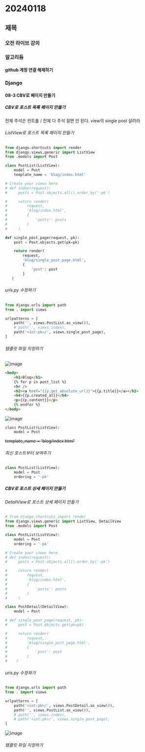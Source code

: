 # 20240118
## 제목
### 오전 라이브 강의

### 알고리듬

#### github 계정 연결 해제하기






### Django
#### 08-3 CBV로 페이지 만들기
##### CBV로 포스트 목록 페이지 만들기
전체 주석은 컨트롤 /
전체 다 주석 걸면 안 된다. view의 single post 살려라
###### ListView로 포스트 목록 페이지 만들기
``` python
from django.shortcuts import render
from django.views.generic import ListView
from .models import Post

class PostList(ListView):
    model = Post
    template_name = 'blog/index.html'

# Create your views here.
# def index(request):
#     posts = Post.objects.all().order_by('-pk')

#     return render(
#         request,
#         'blog/index.html',
#         {
#             'posts': posts
#         }
#     )

def single_post_page(request, pk):
    post = Post.objects.get(pk=pk)

    return render(
        request,
        'blog/single_post_page.html',
        {
            'post': post
        }
   )
```
###### urls.py 수정하기
``` python
from django.urls import path
from . import views

urlpatterns = [
    path('', views.PostList.as_view()),
    # path('', views.index),
    path('<int:pk>/', views.single_post_page),
]
```
###### 템플릿 파일 지정하기
![image](https://github.com/qldrh112/TIL/assets/69291489/34e0e8fd-d7e8-48ce-8fca-1385d5b1e780)

``` html
<body>
    <h1>Blog</h1>
    {% for p in post_list %}
    <hr />
    <h2><a href="{{p.get_absolute_url}}">{{p.title}}</a></h2>
    <h4>{{p.created_at}}</h4>
    <p>{{p.content}}</p>
    {% endfor %}
</body>
```
![image](https://github.com/qldrh112/TIL/assets/69291489/dad41132-d5a9-4e55-935d-f82a5f39b2ef)


```
class PostList(ListView):
    model = Post
```
~~template_name = 'blog/index.html'~~





###### 최신 포스트부터 보여주기
``` python
class PostList(ListView):
    model = Post
    ordering = '-pk'
```

##### CBV로 포스트 상세 페이지 만들기

###### DetailView로 포스트 상세 페이지 만들기
``` python
# from django.shortcuts import render
from django.views.generic import ListView, DetailView
from .models import Post

class PostList(ListView):
    model = Post
    ordering = '-pk'

# Create your views here.
# def index(request):
#     posts = Post.objects.all().order_by('-pk')

#     return render(
#         request,
#         'blog/index.html',
#         {
#             'posts': posts
#         }
#     )

class PostDetail(DetailView):
    model = Post

# def single_post_page(request, pk):
#     post = Post.objects.get(pk=pk)

#     return render(
#         request,
#         'blog/single_post_page.html',
#         {
#             'post': post
#         }
#    )
```

###### uris.py 수정하기
``` python
from django.urls import path
from . import views

urlpatterns = [
    path('<int:pk>/', views.PostDetail.as_view()),
    path('', views.PostList.as_view()),
    # path('', views.index),
    # path('<int:pk>/', views.single_post_page),
]
```

![image](https://github.com/qldrh112/TIL/assets/69291489/b656a4ea-2b87-4498-b78a-7666525c4990)

###### 템플릿 파일 지정하기
